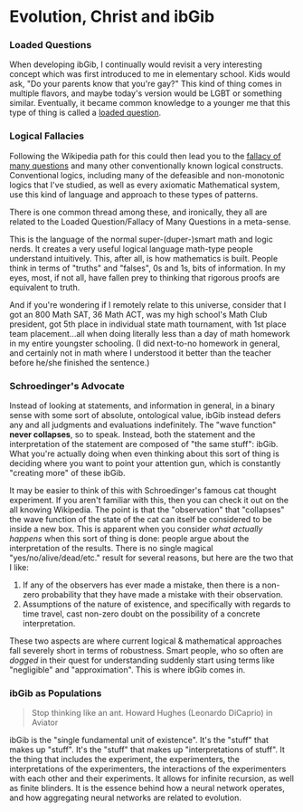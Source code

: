 # Evolution, Christ and ibGib

### Loaded Questions

When developing ibGib, I continually would revisit a very interesting concept which was first introduced to me in elementary school. Kids would ask, "Do your parents know that you're gay?" This kind of thing comes in multiple flavors, and maybe today's version would be LGBT or something similar. Eventually, it became common knowledge to a younger me that this type of thing is called a 
<a href="https://en.wikipedia.org/wiki/Loaded_question" target="_blank">loaded question</a>.

### Logical Fallacies

Following the Wikipedia path for this could then lead you to the <a href="https://en.wikipedia.org/wiki/Fallacy_of_many_questions" target="_blank">fallacy of many questions</a> and many other conventionally known logical constructs. Conventional logics, including many of the defeasible and non-monotonic logics that I've studied, as well as every axiomatic Mathematical system, use this kind of language and approach to these types of patterns. 

There is one common thread among these, and ironically, they all are related to the Loaded Question/Fallacy of Many Questions in a meta-sense.

This is the language of the normal super-(duper-)smart math and logic nerds. It creates a very useful logical language math-type people understand intuitively. This, after all, is how mathematics is built. People think in terms of "truths" and "falses", 0s and 1s, bits of information. In my eyes, most, if not all, have fallen prey to thinking that rigorous proofs are equivalent to truth.

And if you're wondering if I remotely relate to this universe, consider that I got an 800 Math SAT, 36 Math ACT, was my high school's Math Club president, got 5th place in individual state math tournament, with 1st place team placement...all when doing literally less than a day of math homework in my entire youngster schooling. (I did next-to-no homework in general, and certainly not in math where I understood it better than the teacher before he/she finished the sentence.)

### Schroedinger's Advocate

Instead of looking at statements, and information in general, in a binary sense with some sort of absolute, ontological value, ibGib instead defers any and all judgments and evaluations indefinitely. The "wave function" **never collapses**, so to speak. Instead, both the statement and the interpretation of the statement are composed of "the same stuff": ibGib. What you're actually doing when even thinking about this sort of thing is deciding where you want to point your attention gun, which is constantly "creating more" of these ibGib.

It may be easier to think of this with Schroedinger's famous cat thought experiment. If you aren't familiar with this, then you can check it out on the all knowing Wikipedia. The point is that the "observation" that "collapses" the wave function of the state of the cat can itself be considered to be inside a new box. This is apparent when you consider _what actually happens_ when this sort of thing is done: people argue about the interpretation of the results. There is no single magical "yes/no/alive/dead/etc." result for several reasons, but here are the two that I like: 

1. If any of the observers has ever made a mistake, then there is a non-zero probability that they have made a mistake with their observation.
2. Assumptions of the nature of existence, and specifically with regards to time travel, cast non-zero doubt on the possibility of a concrete interpretation.

These two aspects are where current logical & mathematical approaches fall severely short in terms of robustness. Smart people, who so often are _dogged_ in their quest for understanding suddenly start using terms like "negligible" and "approximation". This is where ibGib comes in.

### ibGib as Populations

> Stop thinking like an ant.
> Howard Hughes (Leonardo DiCaprio) in Aviator

ibGib is the "single fundamental unit of existence". It's the "stuff" that makes up "stuff". It's the "stuff" that makes up "interpretations of stuff". It the thing that includes the experiment, the experimenters, the interpretations of the experimenters, the interactions of the experimenters with each other and their experiments. It allows for infinite recursion, as well as finite blinders. It is the essence behind how a neural network operates, and how aggregating neural networks are related to evolution. 
